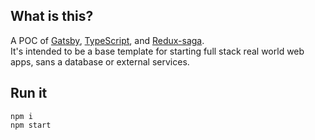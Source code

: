 ## What is this?
A POC of [Gatsby](https://www.gatsbyjs.org), [TypeScript](https://www.typescriptlang.org/), and [Redux-saga](https://redux-saga.js.org/).  
It's intended to be a base template for starting full stack real world web apps, sans a database or external services.   

## Run it
```
npm i 
npm start
```